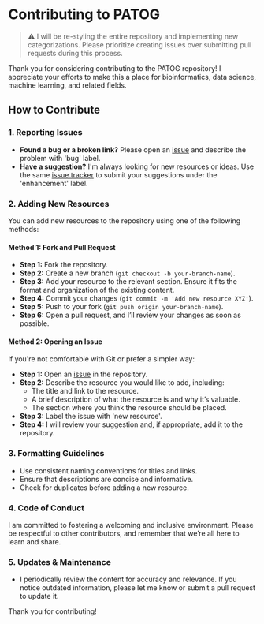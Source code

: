 # Contributing to PATOG

> :warning: I will be re-styling the entire repository and implementing new categorizations. Please prioritize creating issues over submitting pull requests during this process.

Thank you for considering contributing to the PATOG repository! I appreciate your efforts to make this a place for bioinformatics, data science, machine learning, and related fields.

## How to Contribute

### 1. Reporting Issues
- **Found a bug or a broken link?** Please open an [issue](https://github.com/arashbioinfo/patog/issues) and describe the problem with 'bug' label.
- **Have a suggestion?** I'm always looking for new resources or ideas. Use the same [issue tracker](https://github.com/arashbioinfo/patog/issues) to submit your suggestions under the 'enhancement' label.

### 2. Adding New Resources

You can add new resources to the repository using one of the following methods:

#### Method 1: Fork and Pull Request
- **Step 1:** Fork the repository.
- **Step 2:** Create a new branch (`git checkout -b your-branch-name`).
- **Step 3:** Add your resource to the relevant section. Ensure it fits the format and organization of the existing content.
- **Step 4:** Commit your changes (`git commit -m 'Add new resource XYZ'`).
- **Step 5:** Push to your fork (`git push origin your-branch-name`).
- **Step 6:** Open a pull request, and I’ll review your changes as soon as possible.

#### Method 2: Opening an Issue
If you're not comfortable with Git or prefer a simpler way:

- **Step 1:** Open an [issue](https://github.com/arashbioinfo/patog/issues) in the repository.
- **Step 2:** Describe the resource you would like to add, including: <!-- Remember to make issue templates -->
  - The title and link to the resource.
  - A brief description of what the resource is and why it’s valuable. 
  - The section where you think the resource should be placed.
- **Step 3:** Label the issue with 'new resource'.
- **Step 4:** I will review your suggestion and, if appropriate, add it to the repository.

### 3. Formatting Guidelines
- Use consistent naming conventions for titles and links.
- Ensure that descriptions are concise and informative.
- Check for duplicates before adding a new resource.

### 4. Code of Conduct
I am committed to fostering a welcoming and inclusive environment. Please be respectful to other contributors, and remember that we’re all here to learn and share.

### 5. Updates & Maintenance
- I periodically review the content for accuracy and relevance. If you notice outdated information, please let me know or submit a pull request to update it.

Thank you for contributing!

